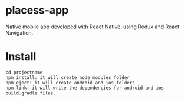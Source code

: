 # placess-app

Native mobile app developed with React Native, using Redux and React Navigation.

# Install


```
cd projectname
npm install: it will create node_modules folder
npm eject: it will create android and ios folders
npm link: it will write the dependencies for android and ios build.gradle files.
```




